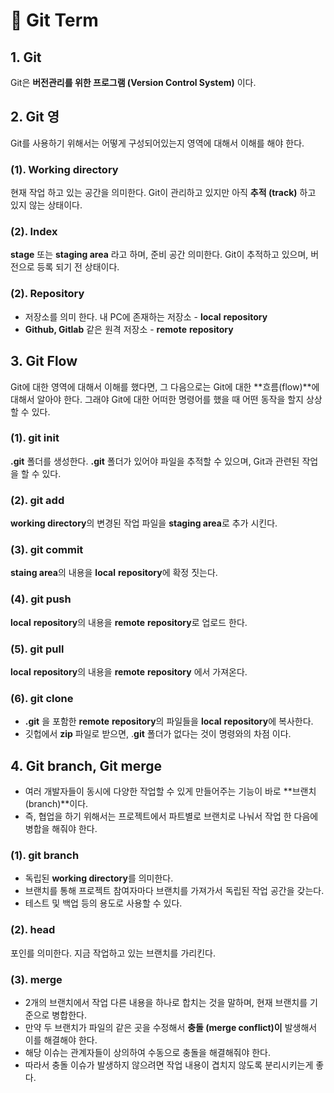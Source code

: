 # 📄 Git Term

## 1. Git 

Git은 **버전관리를 위한 프로그램 \(Version Control System\)** 이다.

## 2. Git  영

Git를 사용하기 위해서는 어떻게 구성되어있는지 영역에 대해서 이해를 해야 한다.

### \(1\). Working  directory

현재 작업 하고 있는 공간을 의미한다. Git이 관리하고 있지만 아직 **추적 \(track\)** 하고 있지 않는 상태이다.

### \(2\). Index

**stage** 또는 **staging area** 라고 하며,  준비 공간 의미한다. Git이 추적하고 있으며, 버전으로 등록 되기 전 상태이다.

### \(2\). R**epository**

* 저장소를 의미 한다.  내 PC에 존재하는 저장소  - **local**  **repository**
* **Github, Gitlab** 같은 원격 저장소 - **remote**  **repository**

## 3. Git Flow

Git에 대한 영역에 대해서 이해를 했다면,  그 다음으로는 Git에 대한 **흐름\(flow\)**에 대해서 알아야 한다. 그래야 Git에 대한 어떠한 명령어를 했을 때 어떤 동작을 할지 상상할 수 있다. 

### \(1\). git init

**.git** 폴더를 생성한다. **.git** 폴더가 있어야 파일을 추적할 수 있으며, Git과 관련된 작업을 할 수 있다.

### \(2\). git add

**working directory**의 변경된 작업 파일을 **staging area**로 추가 시킨다.

### \(3\). git commit

**staing area**의 내용을  **local**  **repository**에 확정 짓는다.

### \(4\). git push

**local**  **repository**의 내용을 **remote**  **repository**로 업로드 한다.

### \(5\). git pull

**local**  **repository**의 내용을 **remote**  **repository** 에서  가져온다.

### \(6\). git clone

* **.git** 을 포함한 **remote**  **repository**의 파일들을 **local**  **repository**에 복사한다. 
* 깃헙에서 **zip** 파일로 받으면, .**git** 폴더가 없다는 것이 명령와의 차점 이다.

## 4. Git branch, Git merge

* 여러 개발자들이 동시에 다양한 작업할 수 있게 만들어주는 기능이 바로 **브랜치\(branch\)**이다.  
* 즉, 협업을 하기 위해서는 프로젝트에서 파트별로 브랜치로 나눠서 작업 한 다음에 병합을 해줘야 한다.

### \(1\). git branch

* 독립된  **working directory**를 의미한다.
*  브랜치를 통해 프로젝트 참여자마다 브랜치를 가져가서 독립된 작업 공간을 갖는다.
*  테스트 및 백업 등의 용도로 사용할 수 있다.

### \(2\). head

포인를 의미한다. 지금 작업하고 있는 브랜치를 가리킨다.

### \(3\). merge

* 2개의 브랜치에서 작업 다른 내용을 하나로 합치는 것을 말하며, 현재 브랜치를 기준으로 병합한다.
*  만약 두 브랜치가 파일의 같은 곳을 수정해서 **충돌 \(merge conflict\)이** 발생해서 이를 해결해야 한다. 
  *  해당 이슈는 관계자들이 상의하여 수동으로 충돌을 해결해줘야 한다. 
  *  따라서 충돌 이슈가 발생하지 않으려면 작업 내용이 겹치지 않도록 분리시키는게 좋다.









